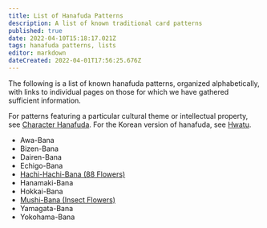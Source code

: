 ```yaml
---
title: List of Hanafuda Patterns
description: A list of known traditional card patterns
published: true
date: 2022-04-10T15:18:17.021Z
tags: hanafuda patterns, lists
editor: markdown
dateCreated: 2022-04-01T17:56:25.676Z
---
```


The following is a list of known hanafuda patterns, organized alphabetically, with links to individual pages on those for which we have gathered sufficient information.

For patterns featuring a particular cultural theme or intellectual property, see [Character Hanafuda](/en/hanafuda/character). For the Korean version of hanafuda, see [Hwatu](/en/hanafuda/hwatu).
- Awa-Bana
- Bizen-Bana
- Dairen-Bana
- Echigo-Bana
- [Hachi-Hachi-Bana (88 Flowers)](/en/hanafuda/patterns/hachihachibana)
- Hanamaki-Bana
- Hokkai-Bana
- [Mushi-Bana (Insect Flowers)](/en/hanafuda/patterns/mushibana)
- Yamagata-Bana
- Yokohama-Bana